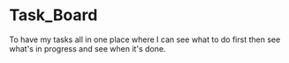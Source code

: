 # Task_Board
To have my tasks all in one place where I can see what to do first then see what's in progress and see when it's done.
